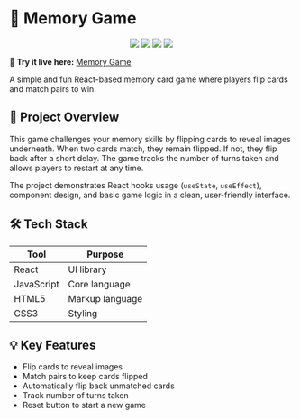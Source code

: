 # 🧠 Memory Game

<p align="center">
  <img src="https://img.shields.io/badge/React-61DAFB?style=for-the-badge&logo=react&logoColor=black"/>
  <img src="https://img.shields.io/badge/JavaScript-F7DF1E?style=for-the-badge&logo=javascript&logoColor=black"/>
  <img src="https://img.shields.io/badge/HTML5-E34F26?style=for-the-badge&logo=html5&logoColor=white"/>
  <img src="https://img.shields.io/badge/CSS3-1572B6?style=for-the-badge&logo=css3&logoColor=white"/>
</p>

🔗 **Try it live here:** [Memory Game](https://memory-game-one-woad-84.vercel.app/)

A simple and fun React-based memory card game where players flip cards and match pairs to win.

## 🧠 Project Overview

This game challenges your memory skills by flipping cards to reveal images underneath. When two cards match, they remain flipped. If not, they flip back after a short delay. The game tracks the number of turns taken and allows players to restart at any time.  

The project demonstrates React hooks usage (`useState`, `useEffect`), component design, and basic game logic in a clean, user-friendly interface.  

## 🛠 Tech Stack

| Tool           | Purpose                        |
|----------------|--------------------------------|
| React          | UI library                    |
| JavaScript     | Core language                 |
| HTML5          | Markup language               |
| CSS3           | Styling                      |

## 💡 Key Features  

- Flip cards to reveal images  
- Match pairs to keep cards flipped  
- Automatically flip back unmatched cards  
- Track number of turns taken  
- Reset button to start a new game  
